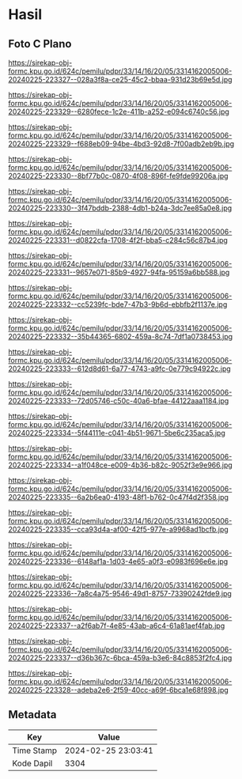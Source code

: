 # Hasil

## Foto C Plano

https://sirekap-obj-formc.kpu.go.id/624c/pemilu/pdpr/33/14/16/20/05/3314162005006-20240225-223327--028a3f8a-ce25-45c2-bbaa-931d23b69e5d.jpg

https://sirekap-obj-formc.kpu.go.id/624c/pemilu/pdpr/33/14/16/20/05/3314162005006-20240225-223329--6280fece-1c2e-411b-a252-e094c6740c56.jpg

https://sirekap-obj-formc.kpu.go.id/624c/pemilu/pdpr/33/14/16/20/05/3314162005006-20240225-223329--f688eb09-94be-4bd3-92d8-7f00adb2eb9b.jpg

https://sirekap-obj-formc.kpu.go.id/624c/pemilu/pdpr/33/14/16/20/05/3314162005006-20240225-223330--8bf77b0c-0870-4f08-896f-fe9fde99206a.jpg

https://sirekap-obj-formc.kpu.go.id/624c/pemilu/pdpr/33/14/16/20/05/3314162005006-20240225-223330--3f47bddb-2388-4db1-b24a-3dc7ee85a0e8.jpg

https://sirekap-obj-formc.kpu.go.id/624c/pemilu/pdpr/33/14/16/20/05/3314162005006-20240225-223331--d0822cfa-1708-4f2f-bba5-c284c56c87b4.jpg

https://sirekap-obj-formc.kpu.go.id/624c/pemilu/pdpr/33/14/16/20/05/3314162005006-20240225-223331--9657e071-85b9-4927-94fa-95159a6bb588.jpg

https://sirekap-obj-formc.kpu.go.id/624c/pemilu/pdpr/33/14/16/20/05/3314162005006-20240225-223332--cc5239fc-bde7-47b3-9b6d-ebbfb2f1137e.jpg

https://sirekap-obj-formc.kpu.go.id/624c/pemilu/pdpr/33/14/16/20/05/3314162005006-20240225-223332--35b44365-6802-459a-8c74-7df1a0738453.jpg

https://sirekap-obj-formc.kpu.go.id/624c/pemilu/pdpr/33/14/16/20/05/3314162005006-20240225-223333--612d8d61-6a77-4743-a9fc-0e779c94922c.jpg

https://sirekap-obj-formc.kpu.go.id/624c/pemilu/pdpr/33/14/16/20/05/3314162005006-20240225-223333--72d05746-c50c-40a6-bfae-44122aaa1184.jpg

https://sirekap-obj-formc.kpu.go.id/624c/pemilu/pdpr/33/14/16/20/05/3314162005006-20240225-223334--5f44111e-c041-4b51-9671-5be6c235aca5.jpg

https://sirekap-obj-formc.kpu.go.id/624c/pemilu/pdpr/33/14/16/20/05/3314162005006-20240225-223334--a1f048ce-e009-4b36-b82c-9052f3e9e966.jpg

https://sirekap-obj-formc.kpu.go.id/624c/pemilu/pdpr/33/14/16/20/05/3314162005006-20240225-223335--6a2b6ea0-4193-48f1-b762-0c47f4d2f358.jpg

https://sirekap-obj-formc.kpu.go.id/624c/pemilu/pdpr/33/14/16/20/05/3314162005006-20240225-223335--cca93d4a-af00-42f5-977e-a9968ad1bcfb.jpg

https://sirekap-obj-formc.kpu.go.id/624c/pemilu/pdpr/33/14/16/20/05/3314162005006-20240225-223336--6148af1a-1d03-4e65-a0f3-e0983f696e6e.jpg

https://sirekap-obj-formc.kpu.go.id/624c/pemilu/pdpr/33/14/16/20/05/3314162005006-20240225-223336--7a8c4a75-9546-49d1-8757-73390242fde9.jpg

https://sirekap-obj-formc.kpu.go.id/624c/pemilu/pdpr/33/14/16/20/05/3314162005006-20240225-223337--a2f6ab7f-4e85-43ab-a6c4-61a81aef4fab.jpg

https://sirekap-obj-formc.kpu.go.id/624c/pemilu/pdpr/33/14/16/20/05/3314162005006-20240225-223337--d36b367c-6bca-459a-b3e6-84c8853f2fc4.jpg

https://sirekap-obj-formc.kpu.go.id/624c/pemilu/pdpr/33/14/16/20/05/3314162005006-20240225-223328--adeba2e6-2f59-40cc-a69f-6bca1e68f898.jpg


## Metadata

| Key        | Value               |
| ---------- | ------------------- |
| Time Stamp | 2024-02-25 23:03:41 |
| Kode Dapil | 3304                |



